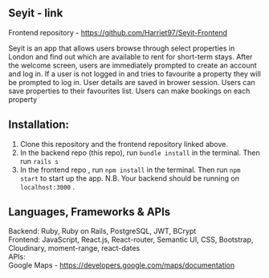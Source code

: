 ## Seyit - link
Frontend repository - https://github.com/Harriet97/Seyit-Frontend

Seyit is an app that allows users browse through select properties in London and find out which are available to rent for short-term stays. After the welcome screen, users are immediately prompted to create an account and log in. If a user is not logged in and tries to favourite a property they will be prompted to log in. User details are saved in brower session. Users can save properties to their favourites list.
Users can make bookings on each property

## Installation:
  1. Clone this repository and the frontend repository linked above.
  2. In the backend repo (this repo), run `bundle install` in the terminal. Then run `rails s`
  3. In the frontend repo , run `npm install` in the terminal. Then run `npm start` to start up the app.
     N.B. Your backend should be running on `localhost:3000` .

## Languages, Frameworks & APIs
  Backend: Ruby, Ruby on Rails, PostgreSQL, JWT, BCrypt <br />
  Frontend: JavaScript, React.js, React-router, Semantic UI, CSS, Bootstrap, Cloudinary, moment-range, react-dates <br />
  APIs:  <br />Google Maps - https://developers.google.com/maps/documentation


